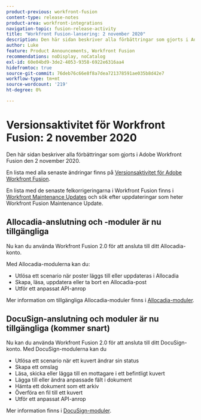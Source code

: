```yaml
---
product-previous: workfront-fusion
content-type: release-notes
product-area: workfront-integrations
navigation-topic: fusion-release-activity
title: "Workfront Fusion-lansering: 2 november 2020"
description: Den här sidan beskriver alla förbättringar som gjorts i Adobe Workfront Fusion den 2 november 2020.
author: Luke
feature: Product Announcements, Workfront Fusion
recommendations: noDisplay, noCatalog
exl-id: 60e04bd9-3de2-4053-9358-6922e6316aa4
hidefromtoc: true
source-git-commit: 76deb76c66e8f8a7dea721378591ae035b8d42e7
workflow-type: tm+mt
source-wordcount: '219'
ht-degree: 0%

---
```


# Versionsaktivitet för Workfront Fusion: 2 november 2020

Den här sidan beskriver alla förbättringar som gjorts i Adobe Workfront Fusion den 2 november 2020.

En lista med alla senaste ändringar finns på [Versionsaktivitet för Adobe Workfront Fusion](../../../../../product-announcements/product-releases/fusion-release-activity/fusion-release-activity.md).

En lista med de senaste felkorrigeringarna i Workfront Fusion finns i [Workfront Maintenance Updates](https://experienceleague.adobe.com/docs/workfront-known-issues/releases/current-updates.html) och sök efter uppdateringar som heter Workfront Fusion Maintenance Update.

## Allocadia-anslutning och -moduler är nu tillgängliga

Nu kan du använda Workfront Fusion 2.0 för att ansluta till ditt Allocadia-konto.

Med Allocadia-modulerna kan du:

* Utlösa ett scenario när poster läggs till eller uppdateras i Allocadia
* Skapa, läsa, uppdatera eller ta bort en Allocadia-post
* Utför ett anpassat API-anrop

Mer information om tillgängliga Allocadia-moduler finns i [Allocadia-moduler](../../../../../workfront-fusion/apps-and-their-modules/allocadia-modules.md).

## DocuSign-anslutning och moduler är nu tillgängliga (kommer snart)

Nu kan du använda Workfront Fusion 2.0 för att ansluta till ditt DocuSign-konto. Med DocuSign-modulerna kan du

* Utlösa ett scenario när ett kuvert ändrar sin status
* Skapa ett omslag
* Läsa, skicka eller lägga till en mottagare i ett befintligt kuvert
* Lägga till eller ändra anpassade fält i dokument
* Hämta ett dokument som ett arkiv
* Överföra en fil till ett kuvert
* Utför ett anpassat API-anrop

Mer information finns i [DocuSign-moduler](../../../../../workfront-fusion/apps-and-their-modules/docusign-modules.md).
